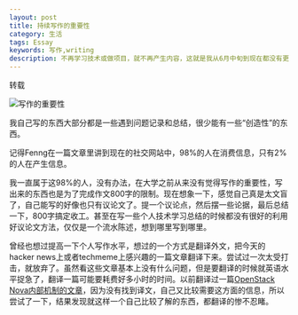 ```yaml
---
layout: post
title: 持续写作的重要性
category: 生活
tags: Essay
keywords: 写作,writing
description: 不再学习技术或做项目，就不再产生内容，这就是我从6月中旬到现在都没有更新的原因
---
```


转载

![写作的重要性](http://b93.photo.store.qq.com/psb?/bcef3d08-ed6c-49ae-be0e-d4aceb0847f0/CPLDBkDK.788t6fJWdTug6SUzTj7BB*CvaMlp9tBT6w!/b/YTLSdDdSWQAAYoxGczc5WQAA&bo=1AFYAgAAAAABAKg!&rf=viewer_4)

我自己写的东西大部分都是一些遇到问题记录和总结，很少能有一些“创造性”的东西。

记得Fenng在一篇文章里讲到现在的社交网站中，98%的人在消费信息，只有2%的人在产生信息。

我一直属于这98%的人，没有办法，在大学之前从来没有觉得写作的重要性，写出来的东西也是为了完成作文800字的限制。现在想象一下，感觉自己真是太文盲了，自己能写的好像也只有议论文了。提一个议论点，然后摆一些论据，最后总结一下，800字搞定收工。甚至在写一些个人技术学习总结的时候都没有很好的利用好议论文方法，仅仅是一个流水陈述，想到哪里写到哪里。

曾经也想过提高一下个人写作水平，想过的一个方式是翻译外文，把今天的hacker news上或者techmeme上感兴趣的一篇文章翻译下来。尝试过一次太受打击，就放弃了。虽然看这些文章基本上没有什么问题，但是要翻译的时候就英语水平捉急了，翻译一篇可能要耗费好多小时的时间。以前翻译过一篇[OpenStack Nova内部机制的文章](/2012/11/08/openstack-nova-internal.html)，因为没有找到译文，自己又比较需要这方面的信息，所以尝试了一下，结果发现就这样一个自己比较了解的东西，都翻译的惨不忍睹。
